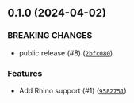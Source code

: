 ## 0.1.0 (2024-04-02)

### BREAKING CHANGES
* public release (#8) ([`2bfc080`](https://github.com/aws-deadline/deadline-cloud-for-rhino/commit/2bfc0807cc142f095e12e011f026103ff578a744))

### Features
* Add Rhino support (#1) ([`9582751`](https://github.com/aws-deadline/deadline-cloud-for-rhino/commit/9582751b1b00948d1a24d8af42262a6456905436))




